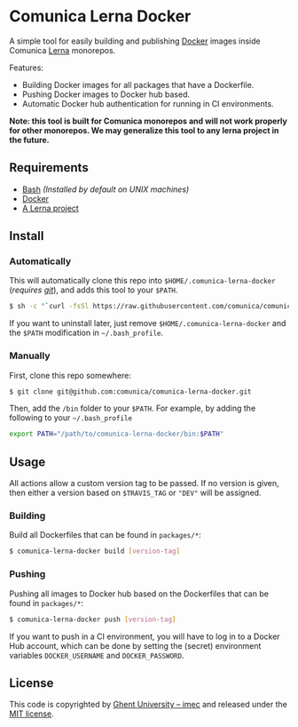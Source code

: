 # Comunica Lerna Docker

A simple tool for easily building and publishing [Docker](https://www.docker.com/) images inside Comunica [Lerna](https://lernajs.io/) monorepos.

Features:
* Building Docker images for all packages that have a Dockerfile.
* Pushing Docker images to Docker hub based.
* Automatic Docker hub authentication for running in CI environments.

**Note: this tool is built for Comunica monorepos and will not work properly for other monorepos. We may generalize this tool to any lerna project in the future.**

## Requirements

* [Bash](https://www.gnu.org/software/bash/) _(Installed by default on UNIX machines)_
* [Docker](https://www.docker.com/)
* [A Lerna project](https://lernajs.io/)

## Install

### Automatically

This will automatically clone this repo into `$HOME/.comunica-lerna-docker` (_requires [git](https://git-scm.com/)_),
and adds this tool to your `$PATH`.

```bash
$ sh -c "`curl -fsSl https://raw.githubusercontent.com/comunica/comunica-lerna-docker/master/install.sh`"
```

If you want to uninstall later, just remove `$HOME/.comunica-lerna-docker` and the `$PATH` modification in `~/.bash_profile`.

### Manually

First, clone this repo somewhere:

```bash
$ git clone git@github.com:comunica/comunica-lerna-docker.git
```

Then, add the `/bin` folder to your `$PATH`.
For example, by adding the following to your `~/.bash_profile`

```bash
export PATH="/path/to/comunica-lerna-docker/bin:$PATH"
```

## Usage

All actions allow a custom version tag to be passed.
If no version is given, then either a version based on `$TRAVIS_TAG` or `"DEV"` will be assigned.

### Building

Build all Dockerfiles that can be found in `packages/*`:

```bash
$ comunica-lerna-docker build [version-tag]
```

### Pushing

Pushing all images to Docker hub based on the Dockerfiles that can be found in `packages/*`:

```bash
$ comunica-lerna-docker push [version-tag]
```

If you want to push in a CI environment,
you will have to log in to a Docker Hub account,
which can be done by setting the (secret) environment variables `DOCKER_USERNAME` and `DOCKER_PASSWORD`.

## License
This code is copyrighted by [Ghent University – imec](http://idlab.ugent.be/)
and released under the [MIT license](http://opensource.org/licenses/MIT).
